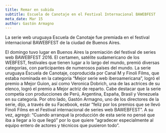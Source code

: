 ```yaml
---
title: Remar en subida
subtitle: Escuela de Canotaje en el Festival Internacional BAWEBFEST
meta_date: Mar 15
author: Gastón Armagno
---
```


<p>La serie web uruguaya Escuela de Canotaje fue premiada en el festival internacional 
BAWEBFEST de la ciudad de Buenos Aires.</p>

<!--more-->

<p>El domingo tuvo lugar en Buenos Aires la premiación del festival de series web BAWEBFEST
2016. El certamen, satélite sudamericano de los WEBFEST, festivales que tienen lugar a lo largo
del mundo, premió diversas categorías, con participantes de numerosos países del mundo. La serie
uruguaya Escuela de Canotaje, coproducida por Canal M y Finoli Films, que estaba nominada en la
categoría “Mejor serie web iberoamericana”, logró el premio a Mejor Guion, así como Veronica Dobrich,
una de las actrices de su elenco, logró el premio a Mejor actriz de reparto. Cabe destacar que la serie
competía con producciones de Perú, Argentina, España, Brasil y Venezuela en su categoría. Por otro lado,
Gastón Armagno, uno de los directores de la serie, dijo, a través de su Facebook, estar “feliz por los
premios que se llevó Finoli Films en el Festival internacional de series web BAWEBFEST”. A su vez,
agregó: “Cuando arranqué la producción de esta serie no pensé que iba a llegar a lo que llegó” por lo
que quiere “agradecer especialmente al equipo entero de actores y técnicos que pusieron todo”.</p>
